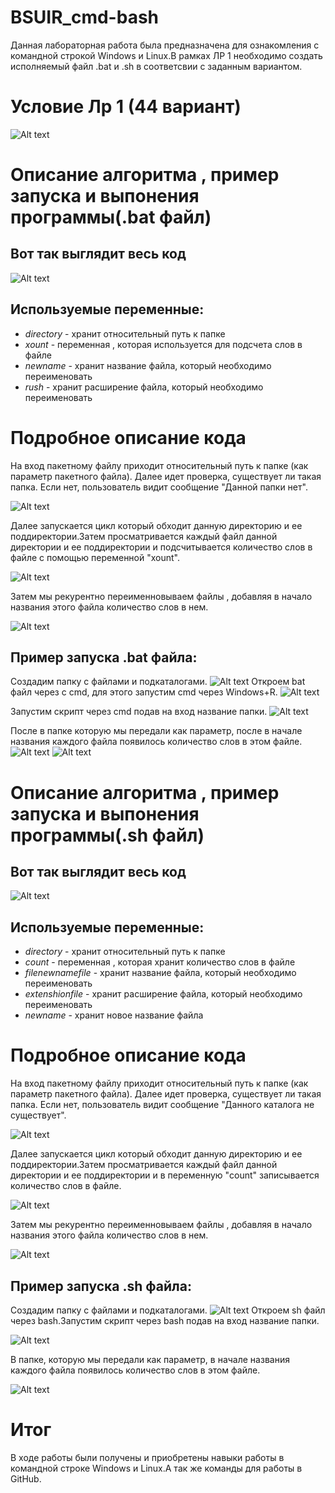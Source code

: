 # BSUIR_cmd-bash
Данная лабораторная работа была предназначена для ознакомления с командной строкой Windows и Linux.В рамках ЛР 1 необходимо создать исполняемый файл .bat и .sh в соответсвии с заданным вариантом.
# Условие Лр 1 (44 вариант)
![Alt text](image-4.png)
# Описание алгоритма , пример запуска и выпонения программы(.bat файл) 
## Вот так выглядит весь код
![Alt text](image.png)
    
## Используемые переменные:
- _directory_ - хранит относительный путь к папке
- _xount_ - переменная , которая используется для подсчета слов в файле
- _newname_ - хранит название файла, который необходимо переименовать
- _rush_ - хранит расширение файла, который необходимо переименовать

# Подробное описание кода 
На вход пакетному файлу приходит относительный путь к папке (как параметр пакетного файла). Далее идет проверка, существует ли такая папка. Если нет, пользователь видит сообщение "Данной папки нет". 

![Alt text](image-2.png)

Далее запускается цикл который обходит данную директорию и ее поддиректории.Затем  просматривается каждый файл данной директории и ее поддиректории и подсчитывается количество слов в файле с помощью переменной "xount".  

![Alt text](image-1.png)

Затем мы рекурентно переименновываем файлы , добавляя в начало названия этого файла количество слов в нем.

![Alt text](image-3.png)
## Пример запуска .bat файла:
Создадим папку с файлами и подкаталогами.
![Alt text](image-6.png)
Откроем bat файл через с cmd, для этого запустим cmd через Windows+R.
![Alt text](image-5.png)

Запустим скрипт через cmd подав на вход название папки.
![Alt text](image-8.png)

После в папке которую мы передали как параметр, после в начале названия  каждого файла появилось количество слов в этом файле.
![Alt text](image-7.png) ![Alt text](image-9.png)
# Описание алгоритма , пример запуска и выпонения программы(.sh файл)
## Вот так выглядит весь код
![Alt text](image-10.png)
## Используемые переменные:
- _directory_ - хранит относительный путь к папке
- _count_ - переменная , которая хранит количество слов в файле
- _filenewnamefile_ - хранит название файла, который необходимо переименовать
- _extenshionfile_ - хранит расширение файла, который необходимо переименовать
- _newname_ - хранит новое название файла
# Подробное описание кода 
На вход пакетному файлу приходит относительный путь к папке (как параметр пакетного файла). Далее идет проверка, существует ли такая папка. Если нет, пользователь видит сообщение "Данного каталога не существует". 

![Alt text](image-11.png)

Далее запускается цикл который обходит данную директорию и ее поддиректории.Затем  просматривается каждый файл данной директории и ее поддиректории и в переменную "count" записывается количество слов в файле.  

![Alt text](image-13.png)

Затем мы рекурентно переименновываем файлы , добавляя в начало названия этого файла количество слов в нем.

![Alt text](image-14.png)
## Пример запуска .sh файла:
Создадим папку с файлами и подкаталогами.
![Alt text](image-6.png)
Откроем sh файл через bash.Запустим скрипт через bash подав на вход название папки.

![Alt text](image-16.png)

В папке, которую мы передали как параметр,  в начале названия  каждого файла появилось количество слов в этом файле.

![Alt text](image-15.png)
# Итог
В ходе работы были получены и приобретены навыки работы в командной строке Windows и Linux.А так же команды для работы в GitHub.
